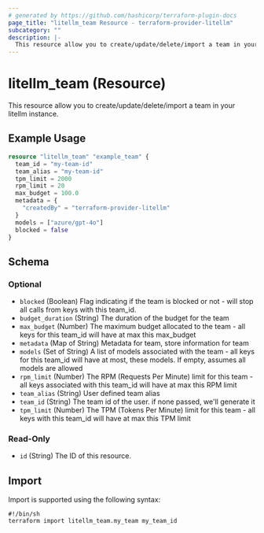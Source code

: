 ```yaml
---
# generated by https://github.com/hashicorp/terraform-plugin-docs
page_title: "litellm_team Resource - terraform-provider-litellm"
subcategory: ""
description: |-
  This resource allow you to create/update/delete/import a team in your litellm instance.
---
```


# litellm_team (Resource)

This resource allow you to create/update/delete/import a team in your litellm instance.

## Example Usage

```terraform
resource "litellm_team" "example_team" {
  team_id = "my-team-id"
  team_alias = "my-team-id"
  tpm_limit = 2000
  rpm_limit = 20
  max_budget = 100.0
  metadata = {
    "createdBy" = "terraform-provider-litellm"
  }
  models = ["azure/gpt-4o"]
  blocked = false
}
```

<!-- schema generated by tfplugindocs -->
## Schema

### Optional

- `blocked` (Boolean) Flag indicating if the team is blocked or not - will stop all calls from keys with this team_id.
- `budget_duration` (String) The duration of the budget for the team
- `max_budget` (Number) The maximum budget allocated to the team - all keys for this team_id will have at max this max_budget
- `metadata` (Map of String) Metadata for team, store information for team
- `models` (Set of String) A list of models associated with the team - all keys for this team_id will have at most, these models. If empty, assumes all models are allowed
- `rpm_limit` (Number) The RPM (Requests Per Minute) limit for this team - all keys associated with this team_id will have at max this RPM limit
- `team_alias` (String) User defined team alias
- `team_id` (String) The team id of the user. if none passed, we'll generate it
- `tpm_limit` (Number) The TPM (Tokens Per Minute) limit for this team - all keys with this team_id will have at max this TPM limit

### Read-Only

- `id` (String) The ID of this resource.

## Import

Import is supported using the following syntax:

```shell
#!/bin/sh
terraform import litellm_team.my_team my_team_id
```
